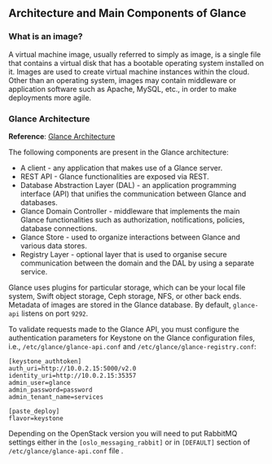 ## Architecture and Main Components of Glance

### What is an image?

A virtual machine image, usually referred to simply as image, is a single file 
that contains a virtual disk that has a bootable operating system installed on 
it. Images are used to create virtual machine instances within the cloud. Other
than an operating system, images may contain middleware or application software
such as Apache, MySQL, etc., in order to make deployments more agile.

### Glance Architecture

  __Reference__: [Glance Architecture](https://docs.openstack.org/glance/latest/contributor/architecture.html) 

  The following components are present in the Glance architecture:

  * A client - any application that makes use of a Glance server.
  * REST API - Glance functionalities are exposed via REST.
  * Database Abstraction Layer (DAL) - an application programming interface
(API) that unifies the communication between Glance and databases.
  * Glance Domain Controller - middleware that implements the main
Glance functionalities such as authorization, notifications, policies, 
database connections.
  * Glance Store - used to organize interactions between Glance and various
data stores.
  * Registry Layer - optional layer that is used to organise secure
communication between the domain and the DAL by using a separate service.

Glance uses plugins for particular storage, which can be your local file system, 
Swift object storage, Ceph storage, NFS, or other back ends. Metadata of images 
are stored in the Glance database. By default, `glance-api` listens on port 
`9292`. 

To validate requests made to the Glance API, you must configure the 
authentication parameters for Keystone on the Glance configuration files, i.e.,
`/etc/glance/glance-api.conf` and `/etc/glance/glance-registry.conf`:

  ```
  [keystone_authtoken]
  auth_uri=http://10.0.2.15:5000/v2.0
  identity_uri=http://10.0.2.15:35357
  admin_user=glance
  admin_password=password
  admin_tenant_name=services
  
  [paste_deploy]
  flavor=keystone
```

Depending on the OpenStack version you will need to put RabbitMQ settings 
either in the `[oslo_messaging_rabbit]` or in `[DEFAULT]` section of 
`/etc/glance/glance-api.conf` file .